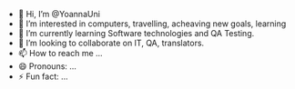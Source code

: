 - 👋 Hi, I’m @YoannaUni
- 👀 I’m interested in computers, travelling, acheaving new goals, learning
- 🌱 I’m currently learning Software technologies and QA Testing.
- 💞️ I’m looking to collaborate on IT, QA, translators.
- 📫 How to reach me ...
- 😄 Pronouns: ...
- ⚡ Fun fact: ...

<!---
YoannaUni/YoannaUni is a ✨ special ✨ repository because its `README.md` (this file) appears on your GitHub profile.
You can click the Preview link to take a look at your changes.
--->
